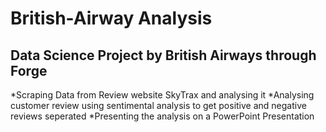 # British-Airway Analysis
## Data Science Project by British Airways through Forge
*Scraping Data from Review website SkyTrax and analysing it
*Analysing customer review using sentimental analysis to get positive and negative reviews seperated
*Presenting the analysis on a PowerPoint Presentation
